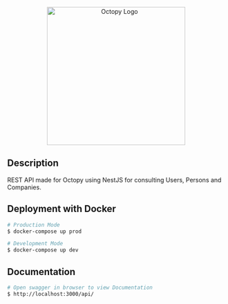 <p align="center">
  <a href="https://github.com/spyro97/Octopy.git" target="blank"><img src="https://i.ibb.co/Lk0njXb/3678-logo-IJd-Tc4y2nxq-KLZjf.png" width="320" alt="Octopy Logo" /></a>
</p>

## Description

REST API made for Octopy using NestJS for consulting Users, Persons and Companies.

## Deployment with Docker

```bash
# Production Mode
$ docker-compose up prod

# Development Mode
$ docker-compose up dev
```

## Documentation

```bash
# Open swagger in browser to view Documentation
$ http://localhost:3000/api/

```
